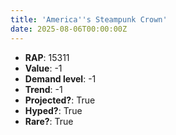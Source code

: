 ```yaml
---
title: 'America''s Steampunk Crown'
date: 2025-08-06T00:00:00Z
---
```

- **RAP**: 15311
- **Value**: -1
- **Demand level**: -1
- **Trend**: -1
- **Projected?**: True
- **Hyped?**: True
- **Rare?**: True
